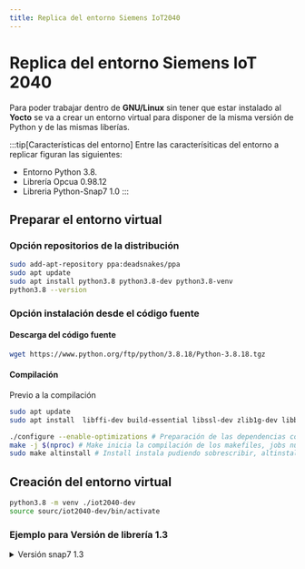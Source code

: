 ```yaml
---
title: Replica del entorno Siemens IoT2040
---
```


# Replica del entorno Siemens IoT 2040

Para poder trabajar dentro de **GNU/Linux** sin tener que estar instalado al **Yocto**  se va a crear un entorno virtual para disponer de la misma versión de Python y de las mismas liberías.

:::tip[Características del entorno]
Entre las caracterísiticas del entorno a replicar figuran las siguientes:
- Entorno Python 3.8.
- Librería Opcua  0.98.12
- Libreria Python-Snap7 1.0
:::


## Preparar el entorno virtual
### Opción repositorios de la distribución
```bash
sudo add-apt-repository ppa:deadsnakes/ppa
sudo apt update
sudo apt install python3.8 python3.8-dev python3.8-venv
python3.8 --version
```

### Opción instalación desde el código fuente
#### Descarga del código fuente
```bash
wget https://www.python.org/ftp/python/3.8.18/Python-3.8.18.tgz
```
#### Compilación
Previo a la compilación
```bash
sudo apt update
sudo apt install  libffi-dev build-essential libssl-dev zlib1g-dev libbz2-dev libreadline-dev libsqlite3-dev wget curl llvm libncursesw5-dev xz-utils tk-dev libxml2-dev libxmlsec1-dev  liblzma-dev
```

```bash
./configure --enable-optimizations # Preparación de las dependencias con optimización para los makefiles
make -j $(nproc) # Make inicia la compilación de los makefiles, jobs número de procesos paralelos a usar en la compilación y nproc devuelve el valor de núcleos disponibles
sudo make altinstall # Install instala pudiendo sobrescribir, altinstall sin sobrescribir ficheros críticos.

```

## Creación del entorno virtual

```bash
python3.8 -m venv ./iot2040-dev
source sourc/iot2040-dev/bin/activate
```
### Ejemplo para Versión de librería 1.3
<details>
<summary>
Versión snap7 1.3
</summary>

### Comprobaciones de versiones
Dentro de la terminal ejecutar
```bash
python3.8 --version # comprobar que es la versión correcta de 3.8.x
```
Una vez activado el entorno virtual ejecutar
```bash
python --version # debe de devolver la versión 3.8.x
```
### Instalación librerías
```bash
python -m ensurepip --upgrade # actualizar pip
pip install --upgrade pip setuptools wheel # herramientas para las librerías
pip install python-snap7 # instalación de la librería
```
Y se comprueba que este todo correctamente instalado

```bash
pip install python-snap7
Requirement already satisfied: python-snap7 in /*****/*****/*****/lib/python3.8/site-packages (1.3)
```
#### Versión específica
Si se quiere una versión específica se puede usar el siguiente método
```bash
pip install python-snap7==1.3
```
## Librería libsnap7.so
### Configuración de variables
```bash
export CFLAGS="-m32 -march=i586 -mtune=atom"
export CXXFLAGS="-m32 -march=i586 -mtune=atom"
export LDFLAGS="-m32"
```

### Limpieza y compilación
```bash
make -f i386_linux.mk clean
make -f i386_linux.mk
```

### Preparación de paquete para transferir
```bash
mkdir -p snap7-iot2000/lib
cp ../bin/i386_linux/libsnap7.so snap7-iot2000/lib/
tar czvf snap7-iot2000.tar.gz snap7-iot2000
```

## Caso de uso de librería Siemens 7 (v-1.3)
Debido a la librería usada de S7 se han de tener en cuenta ciertas peculiaridades:
- Por temas de permisos en el OS se ha usado 1102 en vez de 102 como alternativa en desarrollo(otra opción es usar sudo).
- Usar solo el área DB que es la más estable en esta versión. 
:::warning[Solo en entorno virtual]
Este código funciona en PC con entorno virtual, pero no funciona en el Yocto del Siemens IoT por problemas con las librerías de C++, en el Yocto hacerlo con Python puro
:::

### Código servidor
```python
import snap7
import ctypes
import time
import struct
import sys

def run_server():
    print("Iniciando servidor Snap7 1.3 en puerto 1102...")
    
    # Crear instancia del servidor
    server = snap7.server.Server()
    
    # Tamaño del área de datos
    db_size = 128
    
    # Configurar área DB (única área que funciona consistentemente en 1.3)
    db_data = (ctypes.c_uint8 * db_size)()
    
    try:
        # Registrar área DB - método compatible con 1.3
        server.register_area(snap7.server.srvAreaDB, 1, db_data)
        
        # Valores iniciales
        print("Configurando valores iniciales en DB1...")
        struct.pack_into('>h', db_data, 0, 1234)    # Entero en DB1.DBW0
        struct.pack_into('>f', db_data, 4, 3.14159) # Real en DB1.DBD4
        db_data[8] = db_data[8] | 0x01              # Bool en DB1.DBX8.0
        
        # Usar puerto 1102 (no privilegiado) en lugar de 102
        port = 1102
        print(f"Iniciando servidor en puerto {port}...")
        server.start(tcpport=port)
        
        print(f"Servidor Snap7 funcionando en localhost:{port}")
        print("Presiona Ctrl+C para detener...")
        
        while True:
            time.sleep(1)
            
    except Exception as e:
        print(f"Error: {str(e)}", file=sys.stderr)
    finally:
        server.stop()
        print("Servidor detenido")

if __name__ == '__main__':
    run_server()
```

### Código cliente
```python
import snap7
from snap7 import util

def run_client():
    print("Iniciando cliente Snap7...")
    
    client = snap7.client.Client()
    server_ip = '127.0.0.1'
    port = 1102  # Mismo puerto que el servidor
    
    try:
        print(f"Conectando a {server_ip}:{port}...")
        client.connect(server_ip, 0, 1, port)
        print("Conexión exitosa!")
        
        print("\nLeyendo DB1...")
        db1 = client.db_get(1)
        
        # Mostrar valores
        print(f"DB1.DBW0 (entero): {util.get_int(db1, 0)}")
        print(f"DB1.DBD4 (real): {util.get_real(db1, 4):.5f}")
        print(f"DB1.DBX8.0 (bool): {util.get_bool(db1, 8, 0)}")
        
        # Escribir y verificar nuevo valor
        print("\nEscribiendo 5678 en DB1.DBW10...")
        util.set_int(db1, 10, 5678)
        client.db_write(1, 0, db1)
        
        print("Valor actualizado:", util.get_int(client.db_get(1), 10))
        
    except Exception as e:
        print(f"Error: {e}")
    finally:
        client.disconnect()
        print("\nDesconectado")

if __name__ == '__main__':
    run_client()
```
</details>









